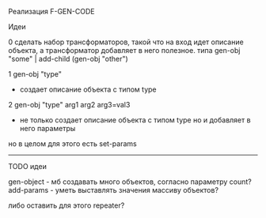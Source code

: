 Реализация F-GEN-CODE

Идеи

0
сделать набор трансформаторов, такой что на вход идет описание объекта, а трансформатор добавляет в него полезное.
типа gen-obj "some" | add-child (gen-obj "other")

1
gen-obj "type"
- создает описание объекта с типом type

2
gen-obj "type" arg1 arg2 arg3=val3
- не только создает описание объекта с типом type но и добавляет в него параметры

но в целом для этого есть set-params

------
TODO идеи

gen-object - мб создавать много объектов, согласно параметру count?
add-params - уметь выставлять значения массиву объектов?

либо оставить для этого repeater?